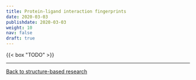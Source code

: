 ```yaml
---
title: Protein-ligand interaction fingerprints
date: 2020-03-03
publishdate: 2020-03-03
weight: 10
nav: false
draft: true
---
```



{{< box "TODO" >}}

***

[Back to structure-based research](/research/structure-based/)
